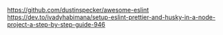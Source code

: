 https://github.com/dustinspecker/awesome-eslint
https://dev.to/ivadyhabimana/setup-eslint-prettier-and-husky-in-a-node-project-a-step-by-step-guide-946
